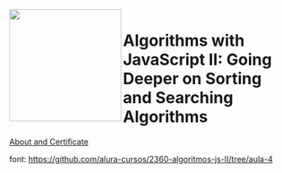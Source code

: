  <img align="left" width="200" src='https://github.com/alura-dive-enock/certificates/blob/main/courses/Programming/NodeJS/Algorithms_with_JavaScript_II_Going_Deeper_on_Sorting_and_Searching_Algorithms/assets/icon_alura_Algoritmos%20com%20JavaScript%20II:%20aprofundando%20em%20algoritmos%20de%20ordena%C3%A7%C3%A3o%20e%20busca.png?raw=true' />
 
# Algorithms with JavaScript II: Going Deeper on Sorting and Searching Algorithms

[About and Certificate](https://github.com/alura-dive-enock/certificates/tree/main/courses/Programming/NodeJS/Algorithms_with_JavaScript_II_Going_Deeper_on_Sorting_and_Searching_Algorithms)

font: https://github.com/alura-cursos/2360-algoritmos-js-II/tree/aula-4
